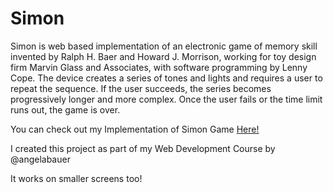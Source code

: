 # Simon
Simon is web based implementation of an electronic game of memory skill invented by Ralph H. Baer and Howard J. Morrison, working for toy design firm Marvin Glass and Associates, with software programming by Lenny Cope. The device creates a series of tones and lights and requires a user to repeat the sequence. If the user succeeds, the series becomes progressively longer and more complex. Once the user fails or the time limit runs out, the game is over. 

You can check out my Implementation of Simon Game [Here!](https://keshavvgarg.github.io/simon/)

I created this project as part of my Web Development Course by @angelabauer

It works on smaller screens too!
